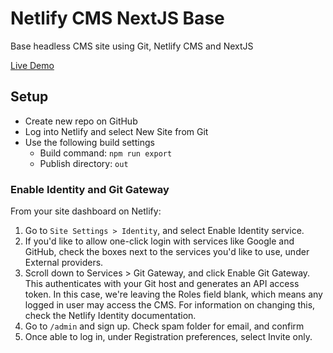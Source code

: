 # Netlify CMS NextJS Base

Base headless CMS site using Git, Netlify CMS and NextJS

[Live Demo](https://netlify-cms-next-base.netlify.app/)

## Setup

- Create new repo on GitHub
- Log into Netlify and select New Site from Git
- Use the following build settings
  - Build command: `npm run export`
  - Publish directory: `out`

### Enable Identity and Git Gateway
From your site dashboard on Netlify:

1. Go to `Site Settings > Identity`, and select Enable Identity service.
1. If you'd like to allow one-click login with services like Google and GitHub, check the boxes next to the services you'd like to use, under External providers.
1. Scroll down to Services > Git Gateway, and click Enable Git Gateway. This authenticates with your Git host and generates an API access token. In this case, we're leaving the Roles field blank, which means any logged in user may access the CMS. For information on changing this, check the Netlify Identity documentation.
1. Go to `/admin` and sign up. Check spam folder for email, and confirm
1. Once able to log in, under Registration preferences, select Invite only.